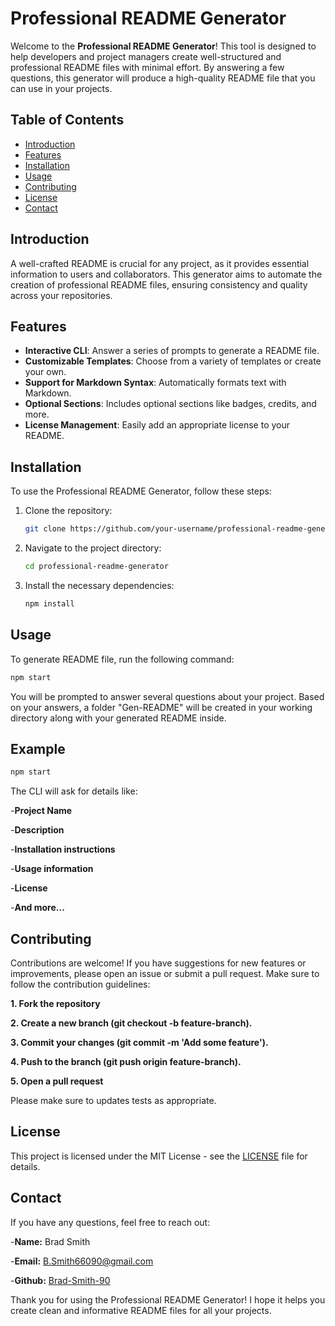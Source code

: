# Professional README Generator

Welcome to the **Professional README Generator**! This tool is designed to help developers and project managers create well-structured and professional README files with minimal effort. By answering a few questions, this generator will produce a high-quality README file that you can use in your projects.

## Table of Contents

- [Introduction](#introduction)
- [Features](#features)
- [Installation](#installation)
- [Usage](#usage)
- [Contributing](#contributing)
- [License](#license)
- [Contact](#contact)

## Introduction

A well-crafted README is crucial for any project, as it provides essential information to users and collaborators. This generator aims to automate the creation of professional README files, ensuring consistency and quality across your repositories.

## Features

- **Interactive CLI**: Answer a series of prompts to generate a README file.
- **Customizable Templates**: Choose from a variety of templates or create your own.
- **Support for Markdown Syntax**: Automatically formats text with Markdown.
- **Optional Sections**: Includes optional sections like badges, credits, and more.
- **License Management**: Easily add an appropriate license to your README.

## Installation

To use the Professional README Generator, follow these steps:

1. Clone the repository:
   ```bash
   git clone https://github.com/your-username/professional-readme-generator.git
   ```
2. Navigate to the project directory:
   ```bash
   cd professional-readme-generator
   ```
3. Install the necessary dependencies:
   ```bash
   npm install
   ```

## Usage

To generate README file, run the following command:
```bash
npm start
```
You will be prompted to answer several questions about your project. Based on your answers, a folder "Gen-README" will be created in your working directory along with your generated README inside.

## Example
```bash
npm start
```
The CLI will ask for details like:

-**Project Name**

-**Description**

-**Installation instructions**

-**Usage information**

-**License**

-**And more...**

## Contributing

Contributions are welcome! If you have suggestions for new features or improvements, please open an issue or submit a pull request. Make sure to follow the contribution guidelines:

**1. Fork the repository**

**2. Create a new branch (git checkout -b feature-branch).**

**3. Commit your changes (git commit -m 'Add some feature').**

**4. Push to the branch (git push origin feature-branch).**

**5. Open a pull request**

Please make sure to updates tests as appropriate.

## License

This project is licensed under the MIT License - see the [LICENSE](LICENSE) file for details.

## Contact

If you have any questions, feel free to reach out:

-**Name:** Brad Smith

-**Email:** [B.Smith66090@gmail.com](B.Smith66090@gmail.com)

-**Github:** [Brad-Smith-90](Brad-Smith-90)

Thank you for using the Professional README Generator! I hope it helps you create clean and informative README files for all your projects.

   

